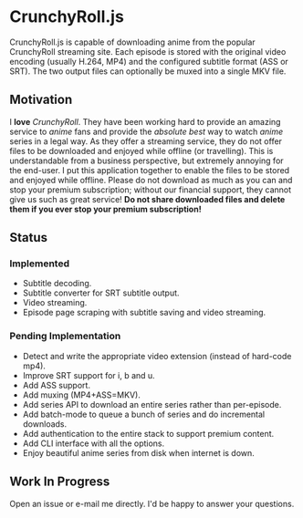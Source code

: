 # CrunchyRoll.js

CrunchyRoll.js is capable of downloading anime from the popular CrunchyRoll
streaming site. Each episode is stored with the original video encoding
(usually H.264, MP4) and the configured subtitle format (ASS or SRT). The two
output files can optionally be muxed into a single MKV file.

## Motivation

I **love** *CrunchyRoll*. They have been working hard to provide an amazing service to
*anime* fans and provide the *absolute best* way to watch *anime* series in a legal
way. As they offer a streaming service, they do not offer files to be downloaded
and enjoyed while offline (or travelling). This is understandable from a
business perspective, but extremely annoying for the end-user. I put this
application together to enable the files to be stored and enjoyed while offline.
Please do not download as much as you can and stop your premium subscription;
without our financial support, they cannot give us such as great service!
**Do not share downloaded files and delete them if you ever stop your
premium subscription!**

## Status

### Implemented

* Subtitle decoding.
* Subtitle converter for SRT subtitle output.
* Video streaming.
* Episode page scraping with subtitle saving and video streaming.

### Pending Implementation

* Detect and write the appropriate video extension (instead of hard-code mp4).
* Improve SRT support for i, b and u.
* Add ASS support.
* Add muxing (MP4+ASS=MKV).
* Add series API to download an entire series rather than per-episode.
* Add batch-mode to queue a bunch of series and do incremental downloads.
* Add authentication to the entire stack to support premium content.
* Add CLI interface with all the options.
* Enjoy beautiful anime series from disk when internet is down.

## Work In Progress

Open an issue or e-mail me directly. I'd be happy to answer your questions.
